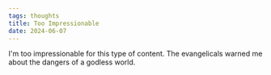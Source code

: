 ```yaml
---
tags: thoughts
title: Too Impressionable
date: 2024-06-07
---
```


I'm too impressionable for this type of content. The evangelicals warned me about the dangers of a godless world.
